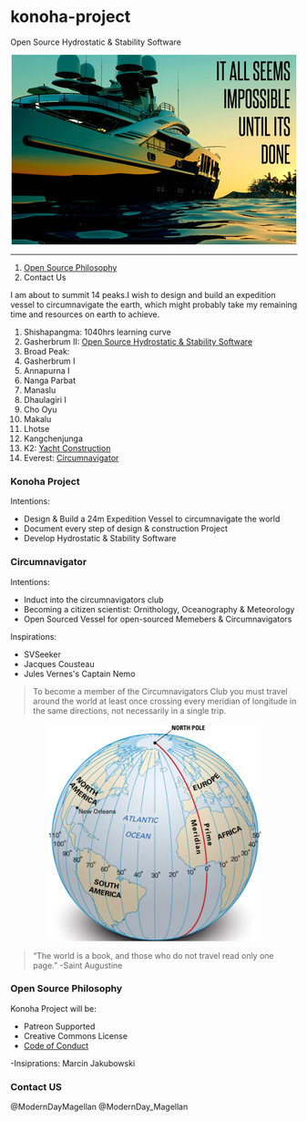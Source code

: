 # konoha-project
Open Source Hydrostatic &amp; Stability Software

 

<p align="center">
  <img src="https://github.com/manasa151/konoha-project/blob/main/impossible.jpg?raw=true" alt="it all seem impossible, until it is done"/>
</p>
 
 ---

  1. [Open Source Philosophy](#open-source-philosophy)
  1. Contact Us


I am about to summit 14 peaks.I wish to design and build an expedition vessel to circumnavigate the earth, which might probably take my remaining time and resources on earth to achieve.

1. Shishapangma: 1040hrs learning curve
2. Gasherbrum II: [Open Source Hydrostatic & Stability Software](#konoha-project)
3. Broad Peak: 
4. Gasherbrum I
5. Annapurna I
6. Nanga Parbat
7. Manaslu
8. Dhaulagiri I
9. Cho Oyu
10. Makalu
11. Lhotse
12. Kangchenjunga
13. K2: [Yacht Construction](#construction)
14. Everest: [Circumnavigator](#circumnavigator)


### Konoha Project
Intentions:
  - Design & Build a 24m Expedition Vessel to circumnavigate the world
  - Document every step of design & construction Project
  - Develop Hydrostatic & Stability Software
  
### Circumnavigator
Intentions:
- Induct into the circumnavigators club
- Becoming a citizen scientist: Ornithology, Oceanography & Meteorology
- Open Sourced Vessel for open-sourced Memebers & Circumnavigators

Inspirations:
-  SVSeeker
-  Jacques Cousteau
-  Jules Vernes's Captain Nemo
 
  >To become a member of the Circumnavigators Club you must travel around the world at least once crossing every meridian of longitude in the same directions, not necessarily in a single trip.

<p align="center">
  <img src="https://github.com/manasa151/konoha-project/blob/main/meridians.png?raw=true" alt="Sublime's custom image"/>
</p>
 
  >“The world is a book, and those who do not travel read only one page.”
  >-Saint Augustine

### Open Source Philosophy
Konoha Project will be:
  - Patreon Supported
  - Creative Commons License
  - [Code of Conduct](./CODE_OF_CONDUCT.md)
  
-Insiprations: Marcin Jakubowski

### Contact US
@ModernDayMagellan
@ModernDay_Magellan



